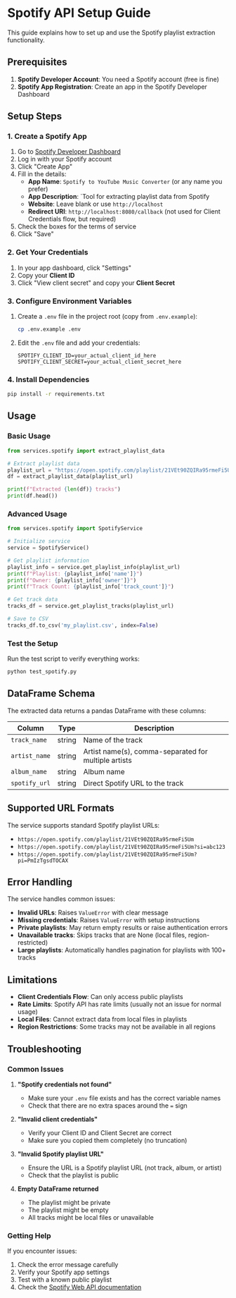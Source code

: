# Spotify API Setup Guide

This guide explains how to set up and use the Spotify playlist extraction functionality.

## Prerequisites

1. **Spotify Developer Account**: You need a Spotify account (free is fine)
2. **Spotify App Registration**: Create an app in the Spotify Developer Dashboard

## Setup Steps

### 1. Create a Spotify App

1. Go to [Spotify Developer Dashboard](https://developer.spotify.com/dashboard)
2. Log in with your Spotify account
3. Click "Create App"
4. Fill in the details:
   - **App Name**: `Spotify to YouTube Music Converter` (or any name you prefer)
   - **App Description**: `Tool for extracting playlist data from Spotify
   - **Website**: Leave blank or use `http://localhost`
   - **Redirect URI**: `http://localhost:8080/callback` (not used for Client Credentials flow, but required)
5. Check the boxes for the terms of service
6. Click "Save"

### 2. Get Your Credentials

1. In your app dashboard, click "Settings"
2. Copy your **Client ID**
3. Click "View client secret" and copy your **Client Secret**

### 3. Configure Environment Variables

1. Create a `.env` file in the project root (copy from `.env.example`):
   ```bash
   cp .env.example .env
   ```

2. Edit the `.env` file and add your credentials:
   ```env
   SPOTIFY_CLIENT_ID=your_actual_client_id_here
   SPOTIFY_CLIENT_SECRET=your_actual_client_secret_here
   ```

### 4. Install Dependencies

```bash
pip install -r requirements.txt
```

## Usage

### Basic Usage

```python
from services.spotify import extract_playlist_data

# Extract playlist data
playlist_url = "https://open.spotify.com/playlist/21VEt90ZQIRa95rmeFi5Um"
df = extract_playlist_data(playlist_url)

print(f"Extracted {len(df)} tracks")
print(df.head())
```

### Advanced Usage

```python
from services.spotify import SpotifyService

# Initialize service
service = SpotifyService()

# Get playlist information
playlist_info = service.get_playlist_info(playlist_url)
print(f"Playlist: {playlist_info['name']}")
print(f"Owner: {playlist_info['owner']}")
print(f"Track Count: {playlist_info['track_count']}")

# Get track data
tracks_df = service.get_playlist_tracks(playlist_url)

# Save to CSV
tracks_df.to_csv('my_playlist.csv', index=False)
```

### Test the Setup

Run the test script to verify everything works:

```bash
python test_spotify.py
```

## DataFrame Schema

The extracted data returns a pandas DataFrame with these columns:

| Column | Type | Description |
|--------|------|-------------|
| `track_name` | string | Name of the track |
| `artist_name` | string | Artist name(s), comma-separated for multiple artists |
| `album_name` | string | Album name |
| `spotify_url` | string | Direct Spotify URL to the track |

## Supported URL Formats

The service supports standard Spotify playlist URLs:

- `https://open.spotify.com/playlist/21VEt90ZQIRa95rmeFi5Um`
- `https://open.spotify.com/playlist/21VEt90ZQIRa95rmeFi5Um?si=abc123`
- `https://open.spotify.com/playlist/21VEt90ZQIRa95rmeFi5Um?pi=PmIzTgsdTOCAX`

## Error Handling

The service handles common issues:

- **Invalid URLs**: Raises `ValueError` with clear message
- **Missing credentials**: Raises `ValueError` with setup instructions
- **Private playlists**: May return empty results or raise authentication errors
- **Unavailable tracks**: Skips tracks that are None (local files, region-restricted)
- **Large playlists**: Automatically handles pagination for playlists with 100+ tracks

## Limitations

- **Client Credentials Flow**: Can only access public playlists
- **Rate Limits**: Spotify API has rate limits (usually not an issue for normal usage)
- **Local Files**: Cannot extract data from local files in playlists
- **Region Restrictions**: Some tracks may not be available in all regions

## Troubleshooting

### Common Issues

1. **"Spotify credentials not found"**
   - Make sure your `.env` file exists and has the correct variable names
   - Check that there are no extra spaces around the `=` sign

2. **"Invalid client credentials"**
   - Verify your Client ID and Client Secret are correct
   - Make sure you copied them completely (no truncation)

3. **"Invalid Spotify playlist URL"**
   - Ensure the URL is a Spotify playlist URL (not track, album, or artist)
   - Check that the playlist is public

4. **Empty DataFrame returned**
   - The playlist might be private
   - The playlist might be empty
   - All tracks might be local files or unavailable

### Getting Help

If you encounter issues:

1. Check the error message carefully
2. Verify your Spotify app settings
3. Test with a known public playlist
4. Check the [Spotify Web API documentation](https://developer.spotify.com/documentation/web-api/)
